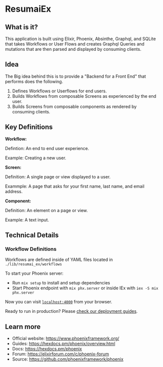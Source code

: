# ResumaiEx

## What is it?

This application is built using Elixir, Phoenix, Absinthe, Graphql, and SQLite that takes Workflows or User Flows and creates Graphql Queries and mutations that are then parsed and displayed by consuming clients.

## Idea

The Big idea behind this is to provide a "Backend for a Front End" that performs does the following.

1. Defines Workflows or Userflows for end users.
2. Builds Workflows from composable Screens as experienced by the end user.
3. Builds Screens from composable components as rendered by consuming clients.


## Key Definitions

**Workflow:**

Defintion: An end to end user experience.

Example: Creating a new user.

**Screen:**

Definition: A single page or view displayed to a user.

Exammple: A page that asks for your first name, last name, and email address.

**Component:**

Definition: An element on a page or view.

Example: A text input.


## Technical Details

### Workflow Definitions

Workflows are defined inside of YAML files located in `./lib/resumai_ex/workflows`


To start your Phoenix server:

  * Run `mix setup` to install and setup dependencies
  * Start Phoenix endpoint with `mix phx.server` or inside IEx with `iex -S mix phx.server`

Now you can visit [`localhost:4000`](http://localhost:4000) from your browser.

Ready to run in production? Please [check our deployment guides](https://hexdocs.pm/phoenix/deployment.html).

## Learn more

  * Official website: https://www.phoenixframework.org/
  * Guides: https://hexdocs.pm/phoenix/overview.html
  * Docs: https://hexdocs.pm/phoenix
  * Forum: https://elixirforum.com/c/phoenix-forum
  * Source: https://github.com/phoenixframework/phoenix

